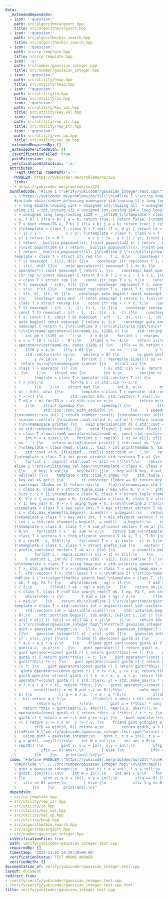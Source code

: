 ```yaml
---
data:
  _extendedDependsOn:
  - icon: ':question:'
    path: src/algorithm/argsort.hpp
    title: src/algorithm/argsort.hpp
  - icon: ':question:'
    path: src/algorithm/bin_search.hpp
    title: src/algorithm/bin_search.hpp
  - icon: ':question:'
    path: src/cp-template.hpp
    title: src/cp-template.hpp
  - icon: ':x:'
    path: src/number/gaussian_integer.hpp
    title: src/number/gaussian_integer.hpp
  - icon: ':question:'
    path: src/utility/heap.hpp
    title: src/utility/heap.hpp
  - icon: ':question:'
    path: src/utility/io.hpp
    title: src/utility/io.hpp
  - icon: ':question:'
    path: src/utility/key_val.hpp
    title: src/utility/key_val.hpp
  - icon: ':question:'
    path: src/utility/rep_itr.hpp
    title: src/utility/rep_itr.hpp
  - icon: ':question:'
    path: src/utility/vec_op.hpp
    title: src/utility/vec_op.hpp
  _extendedRequiredBy: []
  _extendedVerifiedWith: []
  _isVerificationFailed: true
  _pathExtension: cpp
  _verificationStatusIcon: ':x:'
  attributes:
    '*NOT_SPECIAL_COMMENTS*': ''
    PROBLEM: https://yukicoder.me/problems/no/321
    links:
    - https://yukicoder.me/problems/no/321
  bundledCode: "#line 1 \"verify/yukicoder/gaussian_integer.test.cpp\"\n#define PROBLEM\
    \ \"https://yukicoder.me/problems/no/321\"\n\n#line 2 \"src/cp-template.hpp\"\n\
    #include <bits/stdc++.h>\nusing namespace std;\nusing ll = long long;\nusing ld\
    \ = long double;\nusing uint = unsigned int;\nusing ull  = unsigned long long;\n\
    using i32 = int;\nusing u32 = unsigned int;\nusing i64 = long long;\nusing u64\
    \ = unsigned long long;\nusing i128 = __int128_t;\ntemplate < class T > bool chmin(T&\
    \ a, T b) { if(a > b) { a = b; return true; } return false; }\ntemplate < class\
    \ T > bool chmax(T& a, T b) { if(a < b) { a = b; return true; } return false;\
    \ }\ntemplate < class T, class U > T ceil (T x, U y) { return (x > 0 ? (x + y\
    \ - 1) / y :           x / y); }\ntemplate < class T, class U > T floor(T x, U\
    \ y) { return (x > 0 ?           x / y : (x - y + 1) / y); }\nint popcnt(i32 x)\
    \ { return __builtin_popcount(x); }\nint popcnt(u32 x) { return __builtin_popcount(x);\
    \ }\nint popcnt(i64 x) { return __builtin_popcountll(x); }\nint popcnt(u64 x)\
    \ { return __builtin_popcountll(x); }\n\n#line 2 \"src/utility/rep_itr.hpp\"\n\
    template < class T > struct itr_rep {\n    T i, d;\n    constexpr itr_rep(const\
    \ T i) noexcept : i(i), d(1) {}\n    constexpr itr_rep(const T i, const T d) noexcept\
    \ : i(i), d(d) {}\n    void operator++() noexcept { i += d; }\n    constexpr int\
    \ operator*() const noexcept { return i; }\n    constexpr bool operator!=(const\
    \ itr_rep x) const noexcept { return d > 0 ? i < x.i : i > x.i; }\n};\n\ntemplate\
    \ < class T > struct rep {\n    const itr_rep< T > s, t;\n    constexpr rep(const\
    \ T t) noexcept : s(0), t(t) {}\n    constexpr rep(const T s, const T t) noexcept\
    \ : s(s), t(t) {}\n    constexpr rep(const T s, const T t, const T d) noexcept\
    \ : s(s, d), t(t, d) {}\n    constexpr auto begin() const noexcept { return s;\
    \ }\n    constexpr auto end  () const noexcept { return t; }\n};\n\ntemplate <\
    \ class T > struct revrep {\n    const itr_rep < T > s, t;\n    constexpr revrep(const\
    \ T t) noexcept : s(t - 1, -1), t(-1, -1) {}\n    constexpr revrep(const T s,\
    \ const T t) noexcept : s(t - 1, -1), t(s - 1, -1) {}\n    constexpr revrep(const\
    \ T s, const T t, const T d) noexcept : s(t - 1, -d), t(s - 1, -d) {}\n    constexpr\
    \ auto begin() const noexcept { return s; }\n    constexpr auto end  () const\
    \ noexcept { return t; }\n};\n#line 3 \"src/utility/io.hpp\"\n\n/* 128bit integer\
    \ */\nistream& operator>>(istream& is, i128& x) {\n    std::string s; is >> s;\n\
    \    int pm = (s[0] == '-');\n    x = 0;\n    for(int i : rep(pm, int(s.size())))\
    \ x = x * 10 + (s[i] - '0');\n    if(pm) x *= -1;\n    return is;\n}\nostream&\
    \ operator<<(ostream& os, const i128& x) {\n    if(x == 0) return os << '0';\n\
    \    i128 y = x;\n    if(y < 0) {\n        os << '-';\n        y *= -1;\n    }\n\
    \    std::vector<int> ny;\n    while(y > 0) {\n        ny.push_back(y % 10);\n\
    \        y /= 10;\n    }\n    for(int i : revrep(ny.size())) os << ny[i];\n  \
    \  return os;\n}\n\nnamespace scanner {\n    struct sca {\n        template <\
    \ class T > operator T() {\n            T s; std::cin >> s; return s;\n      \
    \  }\n    };\n    struct vec {\n        int n;\n        vec(int n) : n(n) {}\n\
    \        template < class T > operator std::vector< T >() {\n            std::vector<\
    \ T > v(n);\n            for(T& x : v) std::cin >> x;\n            return v;\n\
    \        }\n    };\n    struct mat {\n        int h, w;\n        mat(int h, int\
    \ w) : h(h), w(w) {}\n        template < class T > operator std::vector< std::vector<\
    \ T > >() {\n            std::vector m(h, std::vector< T >(w));\n            for(std::vector<\
    \ T >& v : m) for(T& x : v) std::cin >> x;\n            return m;\n        }\n\
    \    };\n    struct speedup {\n        speedup() {\n            std::cin.tie(0);\n\
    \            std::ios::sync_with_stdio(0);\n        }\n    } speedup_instance;\n\
    }\nscanner::sca in() { return scanner::sca(); }\nscanner::vec in(int n) { return\
    \ scanner::vec(n); }\nscanner::mat in(int h, int w) { return scanner::mat(h, w);\
    \ }\n\nnamespace printer {\n    void precision(int d) { std::cout << std::fixed\
    \ << std::setprecision(d); }\n    void flush() { std::cout.flush(); }\n}\n\ntemplate\
    \ < class T >\nostream& operator<<(ostream& os, const std::vector< T > a) {\n\
    \    int n = a.size();\n    for(int i : rep(n)) { os << a[i]; if(i != n - 1) os\
    \ << ' '; }\n    return os;\n}\n\nint print() { std::cout << '\\n'; return 0;\
    \ }\ntemplate < class head, class... tail > int print(head&& h, tail&&... t) {\n\
    \    std::cout << h; if(sizeof...(tail)) std::cout << ' ';\n    return print(std::forward<tail>(t)...);\n\
    }\ntemplate < class T > int print_n(const std::vector< T > a) {\n    int n = a.size();\n\
    \    for(int i : rep(n)) std::cout << a[i] << \"\\n\";\n    return 0;\n}\n\n\n\
    #line 2 \"src/utility/key_val.hpp\"\n\ntemplate < class K, class V >\nstruct key_val\
    \ {\n    K key; V val;\n    key_val() {}\n    key_val(K key, V val) : key(key),\
    \ val(val) {}\n    template < std::size_t Index >\n    std::tuple_element_t< Index,\
    \ key_val >& get() {\n        if constexpr (Index == 0) return key;\n        if\
    \ constexpr (Index == 1) return val;\n    }\n};\n\nnamespace std {\n\ntemplate\
    \ < class K, class V > struct tuple_size < key_val< K, V > > : integral_constant<\
    \ size_t, 2 > {};\ntemplate < class K, class V > struct tuple_element < 0, key_val<\
    \ K, V > > { using type = K; };\ntemplate < class K, class V > struct tuple_element\
    \ < 1, key_val< K, V > > { using type = V; };\n\n}\n#line 2 \"src/utility/vec_op.hpp\"\
    \ntemplate < class T > key_val< int, T > max_of(const vector< T >& a) {\n    int\
    \ i = std::max_element(a.begin(), a.end()) - a.begin();\n    return {i, a[i]};\n\
    }\ntemplate < class T > key_val< int, T > min_of(const vector< T >& a) {\n   \
    \ int i = std::min_element(a.begin(), a.end()) - a.begin();\n    return {i, a[i]};\n\
    }\ntemplate < class S, class T > S sum_of(const vector< T >& a) {\n    S sum =\
    \ 0;\n    for(const T x : a) sum += x;\n    return sum;\n}\ntemplate < class S,\
    \ class T > vector< S > freq_of(const vector< T >& a, T L, T R) {\n    vector<\
    \ S > res(R - L, S(0));\n    for(const T x : a) res[x - L] += 1;\n    return res;\n\
    }\ntemplate < class S, class T > struct prefix_sum {\n    vector< S > s;\n   \
    \ prefix_sum(const vector< T >& a) : s(a) {\n        s.insert(s.begin(), S(0));\n\
    \        for(int i : rep(a.size())) s[i + 1] += s[i];\n    }\n    // [L, R)\n\
    \    S sum(int L, int R) { return s[R] - s[L]; }\n};\n#line 3 \"src/utility/heap.hpp\"\
    \n\ntemplate < class T > using heap_min = std::priority_queue< T, std::vector<\
    \ T >, std::greater< T > >;\ntemplate < class T > using heap_max = std::priority_queue<\
    \ T, std::vector< T >, std::less< T > >;\n\n#line 27 \"src/cp-template.hpp\"\n\
    \n#line 1 \"src/algorithm/bin_search.hpp\"\ntemplate < class T, class F >\nT bin_search(T\
    \ ok, T ng, F& f) {\n    while(abs(ok - ng) > 1) {\n        T mid = (ok + ng)\
    \ / 2;\n        (f(mid) ? ok : ng) = mid;\n    }\n    return ok;\n}\n\ntemplate\
    \ < class T, class F >\nT bin_search_real(T ok, T ng, F& f, int step = 80) {\n\
    \    while(step--) {\n        T mid = (ok + ng) / 2;\n        (f(mid) ? ok : ng)\
    \ = mid;\n    }\n    return ok;\n}\n#line 2 \"src/algorithm/argsort.hpp\"\n\n\
    template < class T > std::vector< int > argsort(const std::vector< T > &a) {\n\
    \    std::vector< int > ids((int)a.size());\n    std::iota(ids.begin(), ids.end(),\
    \ 0);\n    std::sort(ids.begin(), ids.end(), [&](int i, int j) {\n        return\
    \ a[i] < a[j] || (a[i] == a[j] && i < j);\n    });\n    return ids;\n}\n#line\
    \ 2 \"src/number/gaussian_integer.hpp\"\n\nstruct gaussian_integer {\n    using\
    \ gint = gaussian_integer;\n    ll x, y;\n    gaussian_integer() : x(0), y(0)\
    \ {}\n    gaussian_integer(ll x) : x(x), y(0) {}\n    gaussian_integer(ll x, ll\
    \ y) : x(x), y(y) {}\n\n    friend ll abs(const gint& a) {\n        return a.x\
    \ * a.x + a.y * a.y;\n    }\n    friend gint conj(const gint& a) {\n        return\
    \ gint(a.x, -a.y);\n    }\n    gint operator-() { return gint(-x, -y); }\n   \
    \ gint operator+(const gint& r) { return gint(*this) += r; }\n    gint operator-(const\
    \ gint& r) { return gint(*this) -= r; }\n    gint operator*(const gint& r) { return\
    \ gint(*this) *= r; }\n    gint operator/(const gint& r) { return gint(*this)\
    \ /= r; }\n    gint operator%(const gint& r) { return gint(*this) %= r; }\n  \
    \  gint& operator+=(const gint& r) { x += r.x, y += r.y; return *this; }\n   \
    \ gint& operator-=(const gint& r) { x -= r.x, y -= r.y; return *this; }\n    gint&\
    \ operator*=(const gint& r) { std::tie(x, y) = std::make_pair(x * r.x - y * r.y,\
    \ x * r.y + y * r.x); return *this; }\n    gint& operator/=(const gint& r) {\n\
    \        assert(not(r.x == 0 and r.y == 0));\n\n        auto near = [](ll a, ll\
    \ b) {\n            ll q = a / b, r = a - q * b;\n            if(abs(r) > abs(r\
    \ - b)) return q + 1;\n            if(abs(r) > abs(r + b)) return q - 1;\n   \
    \         return q;\n        };\n\n        gint u = (*this) * conj(r);\n     \
    \   return *this = gint(near(u.x, abs(r)), near(u.y, abs(r)));\n    }\n    gint&\
    \ operator%=(const gint& r) { return *this -= (*this) / r * r; }\n    bool operator==(const\
    \ gint& r) { return x == r.x and y == r.y; }\n    bool operator!=(const gint&\
    \ r) { return x != r.x or  y != r.y; }\n    friend gint gcd(gint a, gint b) {\n\
    \        if(b == gint(0, 0)) return a;\n        return gcd(b, a % b);\n    }\n\
    };\n#line 5 \"verify/yukicoder/gaussian_integer.test.cpp\"\n\nint main() {\n \
    \   using gint = gaussian_integer;\n    gint t; t.x = in(), t.y = in();\n    gint\
    \ g = gcd(t, conj(t));\n\n    int N = in();\n    int ans = 0;\n    for(int _ :\
    \ rep(N)) {\n        gint v; v.x = in(), v.y = in();\n        if(g == 0) {\n \
    \           if(v == 0) ans++;\n        } else {\n            if(v % g == 0) ans++;\n\
    \        }\n    }\n    print(ans);\n}\n"
  code: "#define PROBLEM \"https://yukicoder.me/problems/no/321\"\n\n#include \"../../src/cp-template.hpp\"\
    \n#include \"../../src/number/gaussian_integer.hpp\"\n\nint main() {\n    using\
    \ gint = gaussian_integer;\n    gint t; t.x = in(), t.y = in();\n    gint g =\
    \ gcd(t, conj(t));\n\n    int N = in();\n    int ans = 0;\n    for(int _ : rep(N))\
    \ {\n        gint v; v.x = in(), v.y = in();\n        if(g == 0) {\n         \
    \   if(v == 0) ans++;\n        } else {\n            if(v % g == 0) ans++;\n \
    \       }\n    }\n    print(ans);\n}"
  dependsOn:
  - src/cp-template.hpp
  - src/utility/rep_itr.hpp
  - src/utility/io.hpp
  - src/utility/key_val.hpp
  - src/utility/vec_op.hpp
  - src/utility/heap.hpp
  - src/algorithm/bin_search.hpp
  - src/algorithm/argsort.hpp
  - src/number/gaussian_integer.hpp
  isVerificationFile: true
  path: verify/yukicoder/gaussian_integer.test.cpp
  requiredBy: []
  timestamp: '2023-11-01 14:59:30+09:00'
  verificationStatus: TEST_WRONG_ANSWER
  verifiedWith: []
documentation_of: verify/yukicoder/gaussian_integer.test.cpp
layout: document
redirect_from:
- /verify/verify/yukicoder/gaussian_integer.test.cpp
- /verify/verify/yukicoder/gaussian_integer.test.cpp.html
title: verify/yukicoder/gaussian_integer.test.cpp
---
```


